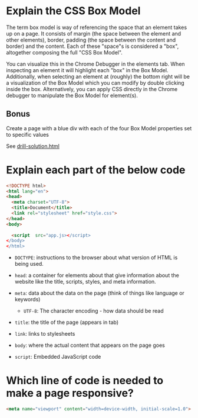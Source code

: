 # Explain the CSS Box Model

The term box model is way of referencing the space that an element takes up on a page. It consists of margin (the space between the element and other elements), border, padding (the space between the content and border) and the content. Each of these "space"s is considered a "box", altogether composing the full "CSS Box Model".

You can visualize this in the Chrome Debugger in the elements tab. When inspecting an element it will highlight each "box" in the Box Model. Additionally, when selecting an element at (roughly) the bottom right will be a visualization of the Box Model which you can modify by double clicking inside the box. Alternatively, you can apply CSS directly in the Chrome debugger to manipulate the Box Model for element(s).

## Bonus

Create a page with a blue div with each of the four Box Model properties set to specific values

See [drill-solution.html](drill-solution.html)

# Explain each part of the below code

```html
<!DOCTYPE html>
<html lang="en">
<head>
  <meta charset="UTF-8">
  <title>Document</title>
  <link rel="stylesheet" href="style.css">
</head>
<body>
  
  <script  src="app.js></script>
</body>
</html>
```

  * `DOCTYPE`: instructions to the browser about what version of HTML is being used.

  * `head`: a container for elements about that give information about the website like the title, scripts, styles, and meta information. 

  * `meta`: data about the data on the page (think of things like language or keywords)

    * `UTF-8`: The character encoding - how data should be read

  * `title`: the title of the page (appears in tab)

  * `link`: links to stylesheets

  * `body`: where the actual content that appears on the page goes

  * `script`: Embedded JavaScript code

# Which line of code is needed to make a page responsive?

```html
<meta name="viewport" content="width=device-width, initial-scale=1.0">
```